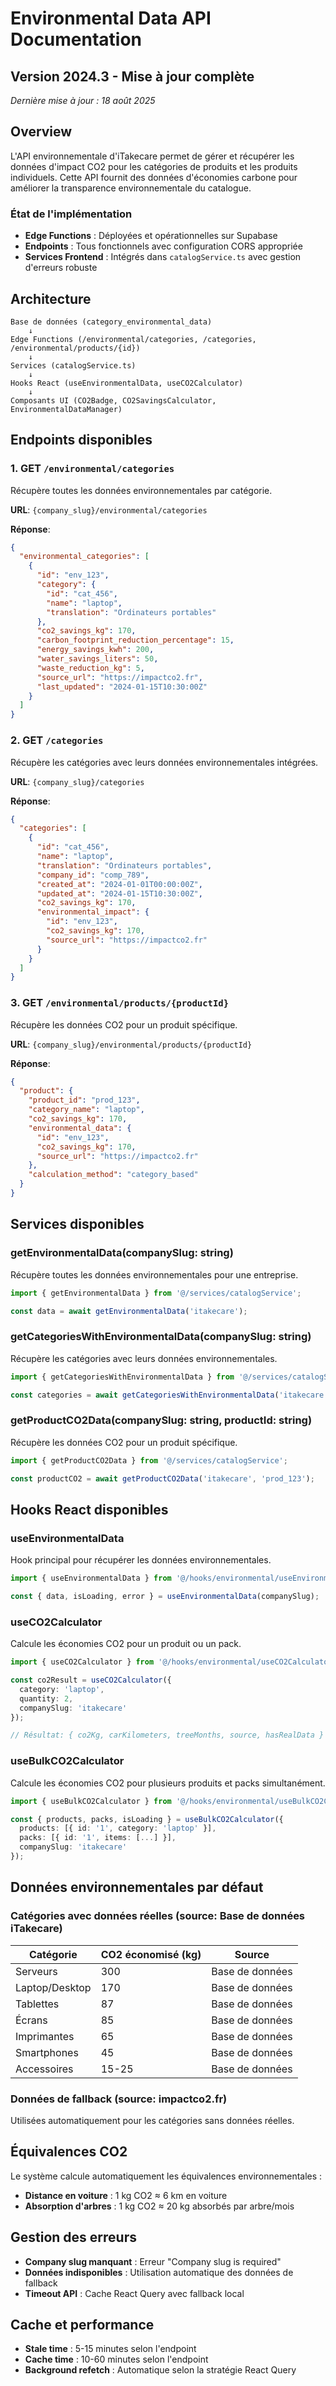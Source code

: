 # Environmental Data API Documentation

## Version 2024.3 - Mise à jour complète
*Dernière mise à jour : 18 août 2025*

## Overview

L'API environnementale d'iTakecare permet de gérer et récupérer les données d'impact CO2 pour les catégories de produits et les produits individuels. Cette API fournit des données d'économies carbone pour améliorer la transparence environnementale du catalogue.

### État de l'implémentation
- **Edge Functions** : Déployées et opérationnelles sur Supabase
- **Endpoints** : Tous fonctionnels avec configuration CORS appropriée
- **Services Frontend** : Intégrés dans `catalogService.ts` avec gestion d'erreurs robuste

## Architecture

```
Base de données (category_environmental_data)
    ↓
Edge Functions (/environmental/categories, /categories, /environmental/products/{id})  
    ↓
Services (catalogService.ts)
    ↓
Hooks React (useEnvironmentalData, useCO2Calculator)
    ↓
Composants UI (CO2Badge, CO2SavingsCalculator, EnvironmentalDataManager)
```

## Endpoints disponibles

### 1. GET `/environmental/categories`
Récupère toutes les données environnementales par catégorie.

**URL**: `{company_slug}/environmental/categories`

**Réponse**:
```json
{
  "environmental_categories": [
    {
      "id": "env_123",
      "category": {
        "id": "cat_456", 
        "name": "laptop",
        "translation": "Ordinateurs portables"
      },
      "co2_savings_kg": 170,
      "carbon_footprint_reduction_percentage": 15,
      "energy_savings_kwh": 200,
      "water_savings_liters": 50,
      "waste_reduction_kg": 5,
      "source_url": "https://impactco2.fr",
      "last_updated": "2024-01-15T10:30:00Z"
    }
  ]
}
```

### 2. GET `/categories`  
Récupère les catégories avec leurs données environnementales intégrées.

**URL**: `{company_slug}/categories`

**Réponse**:
```json
{
  "categories": [
    {
      "id": "cat_456",
      "name": "laptop", 
      "translation": "Ordinateurs portables",
      "company_id": "comp_789",
      "created_at": "2024-01-01T00:00:00Z",
      "updated_at": "2024-01-15T10:30:00Z",
      "co2_savings_kg": 170,
      "environmental_impact": {
        "id": "env_123",
        "co2_savings_kg": 170,
        "source_url": "https://impactco2.fr"
      }
    }
  ]
}
```

### 3. GET `/environmental/products/{productId}`
Récupère les données CO2 pour un produit spécifique.

**URL**: `{company_slug}/environmental/products/{productId}`

**Réponse**:
```json
{
  "product": {
    "product_id": "prod_123",
    "category_name": "laptop", 
    "co2_savings_kg": 170,
    "environmental_data": {
      "id": "env_123",
      "co2_savings_kg": 170,
      "source_url": "https://impactco2.fr"
    },
    "calculation_method": "category_based"
  }
}
```

## Services disponibles

### getEnvironmentalData(companySlug: string)
Récupère toutes les données environnementales pour une entreprise.

```typescript
import { getEnvironmentalData } from '@/services/catalogService';

const data = await getEnvironmentalData('itakecare');
```

### getCategoriesWithEnvironmentalData(companySlug: string) 
Récupère les catégories avec leurs données environnementales.

```typescript  
import { getCategoriesWithEnvironmentalData } from '@/services/catalogService';

const categories = await getCategoriesWithEnvironmentalData('itakecare');
```

### getProductCO2Data(companySlug: string, productId: string)
Récupère les données CO2 pour un produit spécifique.

```typescript
import { getProductCO2Data } from '@/services/catalogService';

const productCO2 = await getProductCO2Data('itakecare', 'prod_123');
```

## Hooks React disponibles

### useEnvironmentalData
Hook principal pour récupérer les données environnementales.

```typescript
import { useEnvironmentalData } from '@/hooks/environmental/useEnvironmentalData';

const { data, isLoading, error } = useEnvironmentalData(companySlug);
```

### useCO2Calculator  
Calcule les économies CO2 pour un produit ou un pack.

```typescript
import { useCO2Calculator } from '@/hooks/environmental/useCO2Calculator';

const co2Result = useCO2Calculator({
  category: 'laptop',
  quantity: 2,
  companySlug: 'itakecare'
});

// Résultat: { co2Kg, carKilometers, treeMonths, source, hasRealData }
```

### useBulkCO2Calculator
Calcule les économies CO2 pour plusieurs produits et packs simultanément.

```typescript
import { useBulkCO2Calculator } from '@/hooks/environmental/useBulkCO2Calculator';

const { products, packs, isLoading } = useBulkCO2Calculator({
  products: [{ id: '1', category: 'laptop' }],
  packs: [{ id: '1', items: [...] }],
  companySlug: 'itakecare'
});
```

## Données environnementales par défaut

### Catégories avec données réelles (source: Base de données iTakecare)
| Catégorie | CO2 économisé (kg) | Source |
|-----------|-------------------|---------|
| Serveurs | 300 | Base de données |
| Laptop/Desktop | 170 | Base de données |  
| Tablettes | 87 | Base de données |
| Écrans | 85 | Base de données |
| Imprimantes | 65 | Base de données |
| Smartphones | 45 | Base de données |
| Accessoires | 15-25 | Base de données |

### Données de fallback (source: impactco2.fr)
Utilisées automatiquement pour les catégories sans données réelles.

## Équivalences CO2

Le système calcule automatiquement les équivalences environnementales :

- **Distance en voiture** : 1 kg CO2 ≈ 6 km en voiture
- **Absorption d'arbres** : 1 kg CO2 ≈ 20 kg absorbés par arbre/mois

## Gestion des erreurs

- **Company slug manquant** : Erreur "Company slug is required"
- **Données indisponibles** : Utilisation automatique des données de fallback
- **Timeout API** : Cache React Query avec fallback local

## Cache et performance

- **Stale time** : 5-15 minutes selon l'endpoint
- **Cache time** : 10-60 minutes selon l'endpoint  
- **Background refetch** : Automatique selon la stratégie React Query